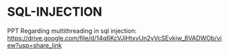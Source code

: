 # SQL-INJECTION
PPT Regarding multithreading in sql injection: https://drive.google.com/file/d/14q6KcVJjHtxvUn2yVcSEvkjw_8VADWOb/view?usp=share_link
